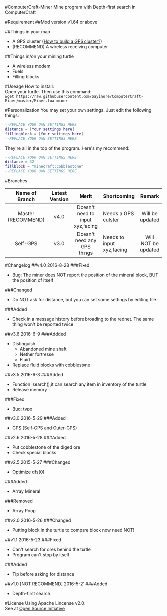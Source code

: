 #ComputerCraft-Miner
Mine program with Depth-first search in ComputerCraft  


#Requirement
##Mod version
v1.64 or above

##Things in your map
- A GPS cluster ([How to build a GPS cluster?][1])
- (RECOMMEND) A wireless receiving computer

##Things in/on your mining turtle
- A wireless modem
- Fuels
- Filling blocks

#Useage
How to install:  
Open your turtle. Then use this command:  
`wget https://raw.githubusercontent.com/Sayinore/ComputerCraft-Miner/master/Miner.lua miner`


#Personalization
You may set your own settings. Just edit the following things:  
```lua
--REPLACE YOUR OWN SETTINGS HERE  
distance = [Your settings here]   
fillingblock = [Your settings here]  
--REPLACE YOUR OWN SETTINGS HERE
```  
They're all in the top of the program. Here's my recommend:  
```lua
--REPLACE YOUR OWN SETTINGS HERE  
distance = 32  
fillblock = "minecraft:cobblestone"  
--REPLACE YOUR OWN SETTINGS HERE  
```  

#Branches

|   Name of Branch   | Latest Version |              Merit               | Shortcoming               |       Remark        |
| :----------------: | :------------: | :------------------------------: | ------------------------- | :-----------------: |
| Master (RECOMMEND) |      v4.0      | Doesn't need to input xyz,facing | Needs a GPS culster       |   Will be updated   |
|      Self-GPS      |      v3.0      |   Doesn't need any GPS things    | Needs to input xyz,facing | Will NOT be updated |

#Changelog
##v4.0
2016-8-28
###Fixed
- Bug: The miner does NOT report the position of the mineral block, BUT the position of itself

###Changed
- Do NOT ask for distance, but you can set some settings by editing file

###Added
- Check in a message history before broading to the rednet. The same thing won't be reported twice

##v3.6
2016-6-9
###Addded
- Distinguish
  - Abandoned mine shaft
  - Nether fortresse
  - Fluid
- Replace fluid blocks with cobblestone

##v3.5 
2016-6-3
###Added
- Function isearch(),it can search any item in inventory of the turtle
- Release memory

###Fixed
- Bug: typo

##v3.0 2016-5-29
###Added
- GPS (Self-GPS and Outer-GPS)

##v2.6 
2016-5-28
###Added
- Put cobblestone of the diged ore
- Check special blocks

##v2.5 
2015-5-27
###Changed
- Optimize dfs(0)

###Added
- Array Mineral

###Removed
- Array Poop

##v2.0 
2016-5-26
###Changed
- Putting block in the turtle to compare block now need NOT!

##v1.1 
2016-5-23
###Fixed
- Can't search for ores behind the turtle
- Program can't stop by itself

###Added
- Tip before asking for distance

##v1.0 [NOT RECOMMEND]
2016-5-21
###Added
- Depth-first search

#License
Using Apache Lincense v2.0.  
See at [Open Source Initiative][2]

[1]:http://www.computercraft.info/forums2/index.php?/topic/3088-how-to-guide-gps-global-position-system "GPS Guide on Computercraft Forum"
[2]:https://opensource.org/licenses/Apache-2.0 "Apache License on Open Source Initiative"
